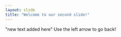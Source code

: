 ```yaml
---
layout: slide
title: "Welcome to our second slide!"
---
```

"new text added here"
Use the left arrow to go back!
